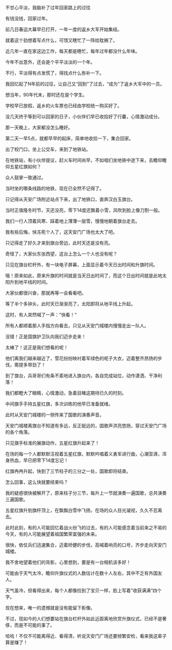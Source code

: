 不甘心平淡，我脑补了过年回家路上的过往



有钱没钱，回家过年。

前几日春运大幕早已打开，一年一度的返乡大军开始集结。

就着这个劲想着写点什么，可惜又瞎忙了一阵给耽搁了。

近几年一直在家这边工作，每天都是瞎忙，每年过年都没什么年味。

今年不出意外，还会是个平平淡淡的一个年。

不行，平淡得有点发慌了，得找点什么弥补一下。

我回忆起了N年前的过往，让自己又“回到”了过去，“成为”了返乡大军中的一员。



想当年，90年代未，那时还在是个学生。

学校早已放假，返乡的火车票也已经由学校统一购买好了。

没几天终于等到可以回家的日子，小伙伴们早已收拾好了行囊，心情激动成分。

那一天晚上，大家都没怎么睡好。

第二天一早5点，就都早早的起床，简单地收拾一下，集合回家。

出了校门口，坐上公交车，来到了地铁站。

在地铁站，有小伙伴提议，赶火车时间尚早，不如咱们坐地铁中途下来，去瞻仰瞻仰五星红旗如何？

众人鼓掌一致通过。

当时坐的哪条线路的地铁，现在已全然不记得了。

只记得从天安广场附近站点下来，出了地铁口，直奔汉白玉旗台。



当时正值隆冬时节，天还没亮，零下14度还飘着小雪，风吹到脸上像刀割一般。

我们一行人顶着风寒、踩着地上薄薄一层雪，慢慢地朝着旗台走去。

我有些后悔，快冻死个人了，这天安门广场也太大了吧。

只记得走了好久才来到旗台旁边，此时天还是没有亮。



奇怪了，大家伙东张西望，这台上怎么一个人也没有呢？

只见在旗台栏杆外，有一块电子屏幕，上面显示着今天日出时间和升旗时间。

哦！原来如此，原来升旗的时间就是当天日出时间了，而这个日出时间就是此地太阳升到地平线的时间。

大家伙都很兴奋，那就再等一会看看吧。

等了半个多钟头，此时天已渐渐亮了，太阳即将从地平线上升起。



这时，有人突然喊了一声：”快看！“

所有人都顺着那人手指方向看去，只见从天安门城楼内慢慢走出一队人。

没错！正是国旗护卫队向我们迈步走来！

太棒了！这正是我们想看的呢！

他们离我们越来越近了，雪花纷纷映衬着军绿色的呢子大衣，迈着整齐昂扬的步伐，甭提多带劲了！

到了旗台，兵哥哥们有条不紊地进入旗台内，各自完成站位，动作潇洒、干净利落！

我们都瞪大了眼睛，心情激动，急着目睹这期待已久的时刻。



中间旗手手持五星红旗，多次训练的他早已准备就绪。

此时从天安门城楼的一侧传来了国歌的演奏声音。

天安门城楼离旗台不知道有多远，反正挺远的，国歌声洪亮悠扬，穿过天安门广场的各个角落。

只见旗手标准的展旗动作，五星红旗升起来了！



在场的每一个人都默默注视着五星红旗，默默吟唱着义勇军进行曲，心潮澎湃，浑身热血，早已把零下14度忘记！

红旗冉冉升起，快到了三节柱子的三分之一处，国歌即将结束。

怎么回事，这么快就要结束吗？

我的疑惑很快被解开了，原来柱子分三节，每升上一节就演奏一遍国歌，总共演奏三遍国歌。



五星红旗升到旗杆顶上，在飘飘白雪中飞扬，在场的众人目光凝视，久久不忍离去。

此时此刻，有的人可能回忆着战火纷飞的过去，有的人可能感念着当前来之不易的今天，有的人可能展望着祖国繁荣富强的未来。

很快，依仗兵们迅速集合，迈着矫健的步伐，高喊着响亮的口号，齐步走向天安门城楼。

我不舍地望着他们的背影，心里想到，要是有一台相机该多好！



可能由于天气太冷，瞻仰升旗仪式的人数估计在数十人左右，其中不乏有外国友人。

天气虽冷，但看得出来，每个人都像捡到了宝贝一样，脸上写着”收获满满“四个字。

现在想来，唯一的遗憾就是没有能留下影像。

不过，现如今的人们想要站在旗台栏杆外如此近距离地欣赏升旗仪式，已经不是奢侈，而是不可能的事了。

哈哈！不仅不可能离得近、看得清，听说天安门广场还要频繁安检，看来我这辈子算是赚了！









